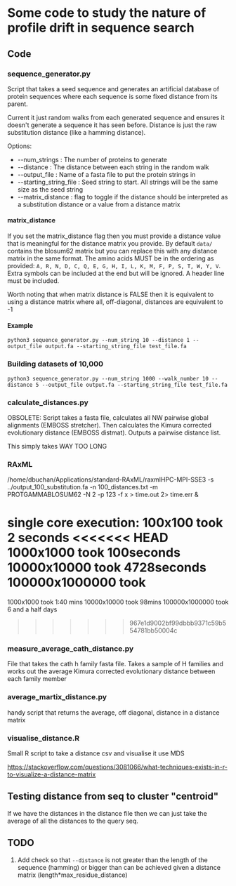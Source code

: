# Some code to study the nature of profile drift in sequence search

## Code

### sequence_generator.py

Script that takes a seed sequence and generates an artificial database
of protein sequences where each sequence is some fixed distance from its parent.

Current it just random walks from each generated sequence and ensures it doesn't
generate a sequence it has seen before. Distance is just the raw substitution
distance (like a hamming distance).

Options:

* --num_strings : The number of proteins to generate
* --distance : The distance between each string in the random walk
* --output_file : Name of a fasta file to put the protein strings in
* --starting_string_file : Seed string to start. All strings will be the same size as the seed string
* --matrix_distance : flag to toggle if the distance should be interpreted as a substitution distance or a value from a distance matrix

#### matrix_distance

If you set the matrix_distance flag then you must provide a distance value that is
meaningful for the distance matrix you provide. By default `data/` contains the blosum62 matrix but you can replace this with any distance matrix in the same format. The amino acids MUST be in the ordering as provided: `A, R, N, D, C, Q, E, G, H, I, L, K, M, F, P, S, T, W, Y, V`. Extra symbols can be included at the end but will be ignored. A header line must be included.

Worth noting that when matrix distance is FALSE then it is equivalent to using a distance matrix where all, off-diagonal, distances are equivalent to -1

#### Example

```
python3 sequence_generator.py --num_string 10 --distance 1 --output_file output.fa --starting_string_file test_file.fa
```

### Building datasets of 10,000


```
python3 sequence_generator.py --num_string 1000 --walk_number 10 --distance 5 --output_file output.fa --starting_string_file test_file.fa
```

### calculate_distances.py

OBSOLETE: Script takes a fasta file, calculates all NW pairwise global alignments (EMBOSS stretcher). Then calculates the Kimura corrected evolutionary distance (EMBOSS distmat). Outputs a pairwise distance list.

This simply takes WAY TOO LONG

### RAxML

/home/dbuchan/Applications/standard-RAxML/raxmlHPC-MPI-SSE3 -s ../output_100_substitution.fa -n 100_distances.txt -m PROTGAMMABLOSUM62 -N 2 -p 123 -f x > time.out 2> time.err &

single core execution:
100x100 took 2 seconds
<<<<<<< HEAD
1000x1000 took 100seconds
10000x10000 took 4728seconds
100000x1000000 took
=======
1000x1000 took 1:40 mins
10000x10000 took 98mins
100000x1000000 took 6 and a half days
>>>>>>> 967e1d9002bf99dbbb9371c59b554781bb50004c

### measure_average_cath_distance.py

File that takes the cath h family fasta file. Takes a sample of H families and
works out the average Kimura corrected evolutionary distance between each family member

### average_martix_distance.py

handy script that returns the average, off diagonal, distance in a distance matrix

### visualise_distance.R

Small R script to take a distance csv and visualise it use MDS

https://stackoverflow.com/questions/3081066/what-techniques-exists-in-r-to-visualize-a-distance-matrix

## Testing distance from seq to cluster "centroid"

If we have the distances in the distance file then we can just take the average of all the distances to the query seq.

## TODO

1. Add check so that `--distance` is not greater than the length of the sequence (hamming) or bigger than can be achieved given a distance matrix (length*max_residue_distance)
